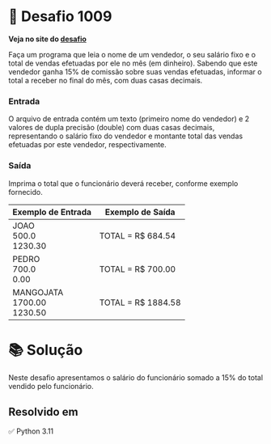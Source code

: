 # 📖 Desafio 1009

**Veja no site do [desafio](https://www.beecrowd.com.br/judge/pt/problems/view/1009)**

Faça um programa que leia o nome de um vendedor, o seu salário fixo e o total de vendas efetuadas por ele no mês (em dinheiro). Sabendo que este vendedor ganha 15% de comissão sobre suas vendas efetuadas, informar o total a receber no final do mês, com duas casas decimais.

### Entrada

O arquivo de entrada contém um texto (primeiro nome do vendedor) e 2 valores de dupla precisão (double) com duas casas decimais, representando o salário fixo do vendedor e montante total das vendas efetuadas por este vendedor, respectivamente.

### Saída

Imprima o total que o funcionário deverá receber, conforme exemplo fornecido.

| Exemplo de Entrada              | Exemplo de Saída   |
| ------------------------------- | ------------------ |
| JOAO<br>500.0<br>1230.30        | TOTAL = R$ 684.54  |
| PEDRO<br>700.0<br>0.00          | TOTAL = R$ 700.00  |
| MANGOJATA<br>1700.00<br>1230.50 | TOTAL = R$ 1884.58 |

# 📚 Solução

Neste desafio apresentamos o salário do funcionário somado a 15% do total vendido pelo funcionário.

## Resolvido em

✅ Python 3.11